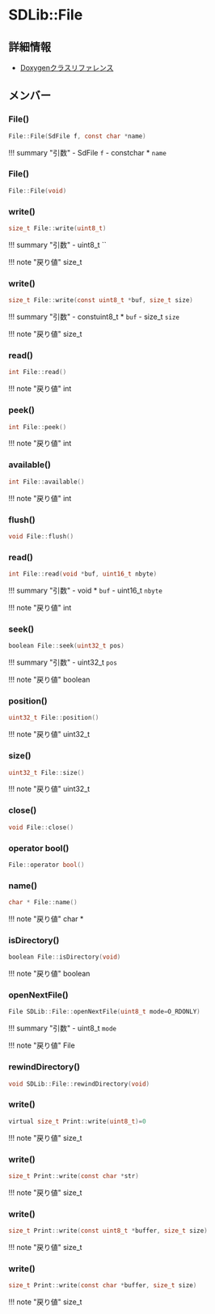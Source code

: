 # SDLib::File



## 詳細情報

- [Doxygenクラスリファレンス](https://lang-ship.com/reference/Arduino/latest/class_s_d_lib_1_1_file.html)

## メンバー

### File()



```c
File::File(SdFile f, const char *name)
```

!!! summary "引数"
	- SdFile `f` 
	- constchar * `name` 



### File()



```c
File::File(void)
```



### write()



```c
size_t File::write(uint8_t)
```

!!! summary "引数"
	- uint8_t `` 

!!! note "戻り値"
	size_t



### write()



```c
size_t File::write(const uint8_t *buf, size_t size)
```

!!! summary "引数"
	- constuint8_t * `buf` 
	- size_t `size` 

!!! note "戻り値"
	size_t



### read()



```c
int File::read()
```

!!! note "戻り値"
	int



### peek()



```c
int File::peek()
```

!!! note "戻り値"
	int



### available()



```c
int File::available()
```

!!! note "戻り値"
	int



### flush()



```c
void File::flush()
```



### read()



```c
int File::read(void *buf, uint16_t nbyte)
```

!!! summary "引数"
	- void * `buf` 
	- uint16_t `nbyte` 

!!! note "戻り値"
	int



### seek()



```c
boolean File::seek(uint32_t pos)
```

!!! summary "引数"
	- uint32_t `pos` 

!!! note "戻り値"
	boolean



### position()



```c
uint32_t File::position()
```

!!! note "戻り値"
	uint32_t



### size()



```c
uint32_t File::size()
```

!!! note "戻り値"
	uint32_t



### close()



```c
void File::close()
```



### operator bool()



```c
File::operator bool()
```



### name()



```c
char * File::name()
```

!!! note "戻り値"
	char *



### isDirectory()



```c
boolean File::isDirectory(void)
```

!!! note "戻り値"
	boolean



### openNextFile()



```c
File SDLib::File::openNextFile(uint8_t mode=O_RDONLY)
```

!!! summary "引数"
	- uint8_t `mode` 

!!! note "戻り値"
	File



### rewindDirectory()



```c
void SDLib::File::rewindDirectory(void)
```



### write()



```c
virtual size_t Print::write(uint8_t)=0
```

!!! note "戻り値"
	size_t



### write()



```c
size_t Print::write(const char *str)
```

!!! note "戻り値"
	size_t



### write()



```c
size_t Print::write(const uint8_t *buffer, size_t size)
```

!!! note "戻り値"
	size_t



### write()



```c
size_t Print::write(const char *buffer, size_t size)
```

!!! note "戻り値"
	size_t



